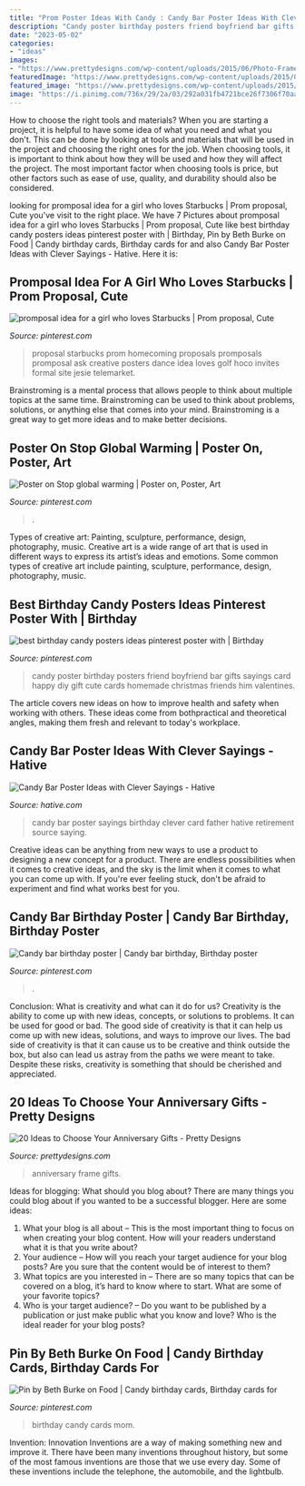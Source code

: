 ```yaml
---
title: "Prom Poster Ideas With Candy : Candy Bar Poster Ideas With Clever Sayings"
description: "Candy poster birthday posters friend boyfriend bar gifts sayings card happy diy gift cute cards homemade christmas friends him valentines"
date: "2023-05-02"
categories:
- "ideas"
images:
- "https://www.prettydesigns.com/wp-content/uploads/2015/06/Photo-Frame.jpg"
featuredImage: "https://www.prettydesigns.com/wp-content/uploads/2015/06/Photo-Frame.jpg"
featured_image: "https://www.prettydesigns.com/wp-content/uploads/2015/06/Photo-Frame.jpg"
image: "https://i.pinimg.com/736x/29/2a/03/292a031fb4721bce26f7306f70aabfa9--dance-proposal-proposal-ideas.jpg"
---
```



How to choose the right tools and materials?
When you are starting a project, it is helpful to have some idea of what you need and what you don't. This can be done by looking at tools and materials that will be used in the project and choosing the right ones for the job. When choosing tools, it is important to think about how they will be used and how they will affect the project. The most important factor when choosing tools is price, but other factors such as ease of use, quality, and durability should also be considered.

	

		
looking for promposal idea for a girl who loves Starbucks | Prom proposal, Cute you've visit to the right place. We have 7 Pictures about promposal idea for a girl who loves Starbucks | Prom proposal, Cute like best birthday candy posters ideas pinterest poster with | Birthday, Pin by Beth Burke on Food | Candy birthday cards, Birthday cards for and also Candy Bar Poster Ideas with Clever Sayings - Hative. Here it is:
		
    
## Promposal Idea For A Girl Who Loves Starbucks | Prom Proposal, Cute

<img loading=lazy src="https://i.pinimg.com/736x/29/2a/03/292a031fb4721bce26f7306f70aabfa9--dance-proposal-proposal-ideas.jpg" onerror="this.onerror=null;this.src='https://tse1.mm.bing.net/th?id=OIP.Qwj8MQwxXnS-FJP-eUBk-wHaJ3&amp;pid=15.1';" alt="promposal idea for a girl who loves Starbucks | Prom proposal, Cute">

_Source: pinterest.com_

>proposal starbucks prom homecoming proposals promposals promposal ask creative posters dance idea loves golf hoco invites formal site jesie telemarket. 

	

Brainstroming is a mental process that allows people to think about multiple topics at the same time. Brainstroming can be used to think about problems, solutions, or anything else that comes into your mind. Brainstroming is a great way to get more ideas and to make better decisions.

    
## Poster On Stop Global Warming | Poster On, Poster, Art

<img loading=lazy src="https://i.pinimg.com/736x/2f/de/69/2fde69a1b8ea3a541e6fcd30863e12e9.jpg" onerror="this.onerror=null;this.src='https://tse1.mm.bing.net/th?id=OIP.i9vEj_n6CxnrN3kHXG-S7AHaKo&amp;pid=15.1';" alt="Poster on Stop global warming | Poster on, Poster, Art">

_Source: pinterest.com_

>. 

	

Types of creative art: Painting, sculpture, performance, design, photography, music.
Creative art is a wide range of art that is used in different ways to express its artist’s ideas and emotions. Some common types of creative art include painting, sculpture, performance, design, photography, music.

    
## Best Birthday Candy Posters Ideas Pinterest Poster With | Birthday

<img loading=lazy src="https://i.pinimg.com/736x/5f/c5/5a/5fc55a9dcfaddc553b11084ecebc3ef8.jpg" onerror="this.onerror=null;this.src='https://tse3.mm.bing.net/th?id=OIP.sx9JD8aJgPc4pW7TM0L8EAHaNL&amp;pid=15.1';" alt="best birthday candy posters ideas pinterest poster with | Birthday">

_Source: pinterest.com_

>candy poster birthday posters friend boyfriend bar gifts sayings card happy diy gift cute cards homemade christmas friends him valentines. 

	

The article covers new ideas on how to improve health and safety when working with others. These ideas come from bothpractical and theoretical angles, making them fresh and relevant to today's workplace.

    
## Candy Bar Poster Ideas With Clever Sayings - Hative

<img loading=lazy src="https://hative.com/wp-content/uploads/2015/01/candy-bar-sayings/12-candy-bar-saying-ideas.jpg" onerror="this.onerror=null;this.src='https://tse2.mm.bing.net/th?id=OIP.xXtAGYzQS3vZBkdTWtcs0wHaJ4&amp;pid=15.1';" alt="Candy Bar Poster Ideas with Clever Sayings - Hative">

_Source: hative.com_

>candy bar poster sayings birthday clever card father hative retirement source saying. 

	

Creative ideas can be anything from new ways to use a product to designing a new concept for a product. There are endless possibilities when it comes to creative ideas, and the sky is the limit when it comes to what you can come up with. If you're ever feeling stuck, don't be afraid to experiment and find what works best for you.

    
## Candy Bar Birthday Poster | Candy Bar Birthday, Birthday Poster

<img loading=lazy src="https://i.pinimg.com/736x/9e/20/3e/9e203e85047ee1a6e177c79a283cd81a.jpg" onerror="this.onerror=null;this.src='https://tse4.mm.bing.net/th?id=OIP.ClnsEW1OKm23GYUkC34y1wHaJ3&amp;pid=15.1';" alt="Candy bar birthday poster | Candy bar birthday, Birthday poster">

_Source: pinterest.com_

>. 

	

Conclusion: What is creativity and what can it do for us?
Creativity is the ability to come up with new ideas, concepts, or solutions to problems. It can be used for good or bad. The good side of creativity is that it can help us come up with new ideas, solutions, and ways to improve our lives. The bad side of creativity is that it can cause us to be creative and think outside the box, but also can lead us astray from the paths we were meant to take. Despite these risks, creativity is something that should be cherished and appreciated.

    
## 20 Ideas To Choose Your Anniversary Gifts - Pretty Designs

<img loading=lazy src="https://www.prettydesigns.com/wp-content/uploads/2015/06/Photo-Frame.jpg" onerror="this.onerror=null;this.src='https://tse2.mm.bing.net/th?id=OIP.Q4T0GwM3vH_PCg8azBS8eQHaJ3&amp;pid=15.1';" alt="20 Ideas to Choose Your Anniversary Gifts - Pretty Designs">

_Source: prettydesigns.com_

>anniversary frame gifts. 

	

Ideas for blogging: What should you blog about?
There are many things you could blog about if you wanted to be a successful blogger. Here are some ideas: 
1) What your blog is all about – This is the most important thing to focus on when creating your blog content. How will your readers understand what it is that you write about? 
2) Your audience – How will you reach your target audience for your blog posts? Are you sure that the content would be of interest to them? 
3) What topics are you interested in – There are so many topics that can be covered on a blog, it’s hard to know where to start. What are some of your favorite topics? 
4) Who is your target audience? – Do you want to be published by a publication or just make public what you know and love? Who is the ideal reader for your blog posts?

    
## Pin By Beth Burke On Food | Candy Birthday Cards, Birthday Cards For

<img loading=lazy src="https://i.pinimg.com/736x/68/25/b9/6825b9ec4db87793813fa1e2add2e8c4---birthday-birthday-gifts.jpg" onerror="this.onerror=null;this.src='https://tse3.mm.bing.net/th?id=OIP.eomc5SujciW6NQP2NdN9hQHaJ4&amp;pid=15.1';" alt="Pin by Beth Burke on Food | Candy birthday cards, Birthday cards for">

_Source: pinterest.com_

>birthday candy cards mom. 

	

Invention: Innovation
Inventions are a way of making something new and improve it. There have been many inventions throughout history, but some of the most famous inventions are those that we use every day. Some of these inventions include the telephone, the automobile, and the lightbulb.

